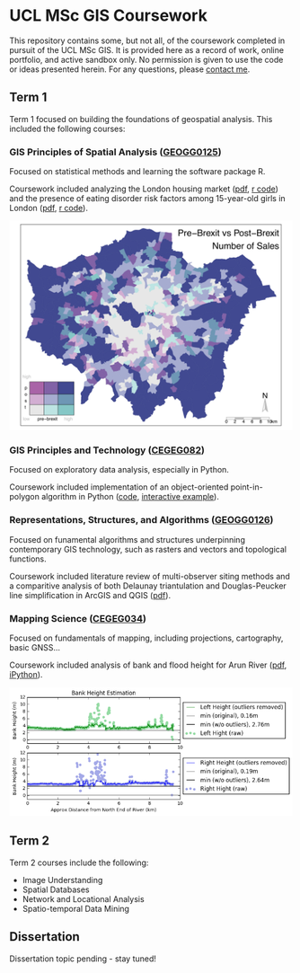 # UCL MSc GIS Coursework

This repository contains some, but not all, of the coursework completed in pursuit of the UCL MSc GIS.  It is provided here as a record of work, online portfolio, and active sandbox only.  No permission is given to use the code or ideas presented herein.  For any questions, please [contact me](malito:misshurst@gmail.com).

## Term 1
Term 1 focused on building the foundations of geospatial analysis.  This included the following courses:

### GIS Principles of Spatial Analysis ([GEOGG0125](http://www.geog.ucl.ac.uk/study/graduate-taught/msc-modules/geogg125))
Focused on statistical methods and learning the software package R.

Coursework included analyzing the London housing market ([pdf](https://github.com/heidimhurst/ucl_msc/blob/master/term1/gis_psa/bearma.pdf), [r code](https://github.com/heidimhurst/ucl_msc/blob/master/term1/gis_psa/bearmaneda.r)) and the presence of eating disorder risk factors among 15-year-old girls in London ([pdf](https://github.com/heidimhurst/ucl_msc/blob/master/term1/gis_psa/mirco.pdf), [r code](https://github.com/heidimhurst/ucl_msc/blob/master/term1/gis_psa/mirco.r)).

![bivariate](img/brexit_ward.jpg)

### GIS Principles and Technology ([CEGEG082](https://sp.cege.ucl.ac.uk/study/Pages/Module-Guide.aspx?ModileCd=CEGEG082))
Focused on exploratory data analysis, especially in Python.

Coursework included implementation of an object-oriented point-in-polygon algorithm in Python ([code](https://github.com/heidimhurst/ucl_msc/blob/master/term1/gis_pt/coursework/Hurst_GISPT.py), [interactive example](https://heidimhurst.github.io/assets/html/PIP_visualization_w+.html)).

### Representations, Structures, and Algorithms ([GEOGG0126](http://www.geog.ucl.ac.uk/study/graduate-taught/msc-modules/geogg126))
Focused on funamental algorithms and structures underpinning contemporary GIS technology, such as rasters and vectors and topological functions.

Coursework included literature review of multi-observer siting methods and a comparitive analysis of both Delaunay triantulation and Douglas-Peucker line simplification in ArcGIS and QGIS ([pdf](https://github.com/heidimhurst/ucl_msc/blob/master/term1/gis_rsa/RSA_coursework.pdf)).


### Mapping Science ([CEGEG034](https://sp.cege.ucl.ac.uk/study/Pages/Module-Guide.aspx?ModileCd=CEGEG034))
Focused on fundamentals of mapping, including projections, cartography, basic GNSS...

Coursework included analysis of bank and flood height for Arun River ([pdf](https://github.com/heidimhurst/ucl_msc/blob/master/mapping_science/term1/tutorial2/tutorial2.pdf), [iPython](https://github.com/heidimhurst/ucl_msc/blob/master/term1/mapping_science/tutorial2/Arun%20River%20Flooding.ipynb)).

![arunriver](img/arun.png)




## Term 2
Term 2 courses include the following:
* Image Understanding
* Spatial Databases
* Network and Locational Analysis
* Spatio-temporal Data Mining

## Dissertation
Dissertation topic pending - stay tuned!